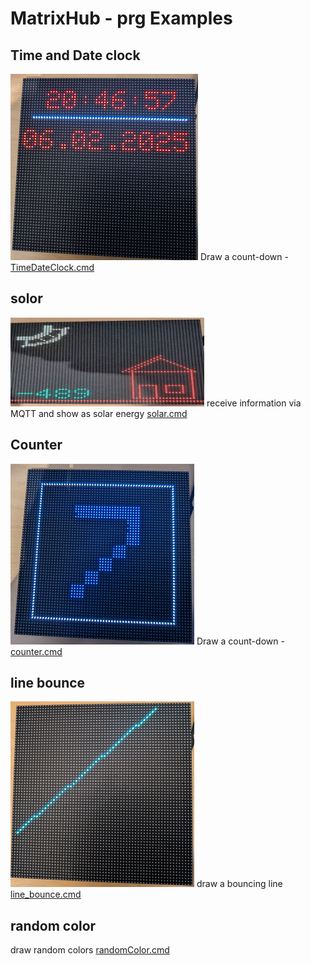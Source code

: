
# MatrixHub - prg Examples 

## Time and Date clock
![example](../images/example_clock.gif)
Draw a count-down - <a href='TimeDateClock.cmd'>TimeDateClock.cmd</a>

## solor
![example](../images/example_pv2.gif)
receive information via MQTT and show as solar energy
<a href='solar.cmd'>solar.cmd</a>

## Counter 
![example](../images/example_counter.gif)
Draw a count-down - <a href='counter.cmd'>counter.cmd</a>

## line bounce
![example](../images/example_line.gif)
draw a bouncing line  <a href='counter.cmd'>line_bounce.cmd</a>

## random color
draw random colors <a href='counter.cmd'>randomColor.cmd</a>

